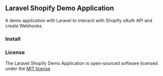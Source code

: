 ## Laravel Shopify Demo Application

A demo application with Laravel to interacti with Shopify oAuth API and create Webhooks.

### Install

### License

The Laravel Shopify Demo Application is open-sourced software licensed under the [MIT license](http://opensource.org/licenses/MIT)
